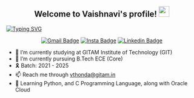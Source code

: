 <!--# 👋 Hi, I'm Vaishnavi Thonda-->
<h2 align="center">
  Welcome to Vaishnavi's profile!
  <img src="https://media.giphy.com/media/hvRJCLFzcasrR4ia7z/giphy.gif" width="28">
</h3>

<!-- Typing SVG by DenverCoder1 - https://github.com/DenverCoder1/readme-typing-svg -->
[![Typing SVG](https://readme-typing-svg.demolab.com?font=Delicious+Handrawn&size=30&color=03F700&center=true&vCenter=true&width=1012&lines=4th+Year+Engineering+Student;Passionate+about+Cloud+Services;Interested+in+Business+Analytics)](https://git.io/typing-svg)

<div align="center">
  
  [![Gmail Badge](https://img.shields.io/badge/-vthonda@gitam.in-c14438?style=flat-square&logo=Gmail&logoColor=white&link=mailto:vthonda@gitam.in)](mailto:vthonda@gitam.in)
  [![Insta Badge](https://img.shields.io/badge/-iamyshoe-DD2A7B?style=flat-square&logo=instagram&logoColor=white&link=https://instagram.com/iamyshoe/)](https://instagram.com/iamyshoe/)
  [![Linkedin Badge](https://img.shields.io/badge/-vaishnavi-blue?style=flat-square&logo=Linkedin&logoColor=white&link=https://www.linkedin.com/in/vaishnavi-thonda-85082227b/)](https://www.linkedin.com/in/vaishnavi-thonda-85082227b/)
  
</div>

- 🔭 I’m currently studying at GITAM Institute of Technology (GIT)  
- 🌱 I’m currently pursuing B.Tech ECE (Core)  
- 🎗️ Batch: 2021 - 2025
- 📫 Reach me through vthonda@gitam.in  
- 📕 Learning Python, and C Programming Language, along with Oracle Cloud  
